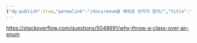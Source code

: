```yaml
---
{"dg-publish":true,"permalink":"/docs/enum을 예외로 던지지 말라/","title":"enum을 예외로 던지지 말라"}
---
```


https://stackoverflow.com/questions/5048691/why-throw-a-class-over-an-enum
